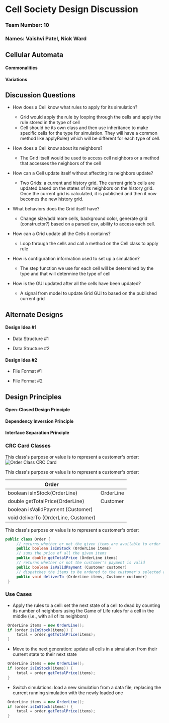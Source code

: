 # Cell Society Design Discussion
### Team Number: 10
### Names: Vaishvi Patel, Nick Ward



## Cellular Automata

#### Commonalities


#### Variations



## Discussion Questions

 * How does a Cell know what rules to apply for its simulation?
   * Grid would apply the rule by looping through the cells and apply the rule stored in the type of cell
   * Cell should be its own class and then use inheritance to make specific cells for the type for simulation. They will have a common method like applyRule() which will be different for each type of cell.

 * How does a Cell know about its neighbors?
   * The Grid itself would be used to access cell neighbors or a method that accesses the neighbors of the cell

 * How can a Cell update itself without affecting its neighbors update?
   * Two Grids: a current and history grid. The current grid's cells are updated based on the states of its neighbors on the history grid. Once the current grid is calculated, it is published and then it now becomes the new history grid.

 * What behaviors does the Grid itself have?
   * Change size/add more cells, background color, generate grid (constructor?) based on a parsed csv, ability to access each cell.

 * How can a Grid update all the Cells it contains?
   * Loop through the cells and call a method on the Cell class to apply rule

 * How is configuration information used to set up a simulation?
   * The step function we use for each cell will be determined by the type and that will determine the type of cell

 * How is the GUI updated after all the cells have been updated?
   * A signal from model to update Grid GUI to based on the published current grid



## Alternate Designs

#### Design Idea #1

 * Data Structure #1

 * Data Structure #2


#### Design Idea #2

 * File Format #1

 * File Format #2



## Design Principles

#### Open-Closed Design Principle


#### Dependency Inversion Principle


#### Interface Separation Principle




### CRC Card Classes

This class's purpose or value is to represent a customer's order:
![Order Class CRC Card](order_crc_card.png "Order Class")


This class's purpose or value is to represent a customer's order:

|Order| |
|---|---|
|boolean isInStock(OrderLine)         |OrderLine|
|double getTotalPrice(OrderLine)      |Customer|
|boolean isValidPayment (Customer)    | |
|void deliverTo (OrderLine, Customer) | |


This class's purpose or value is to represent a customer's order:
```java
public class Order {
     // returns whether or not the given items are available to order
     public boolean isInStock (OrderLine items)
     // sums the price of all the given items
     public double getTotalPrice (OrderLine items)
     // returns whether or not the customer's payment is valid
     public boolean isValidPayment (Customer customer)
     // dispatches the items to be ordered to the customer's selected address
     public void deliverTo (OrderLine items, Customer customer)
 }
 ```
 

### Use Cases

 * Apply the rules to a cell: set the next state of a cell to dead by counting its number of neighbors using the Game of Life rules for a cell in the middle (i.e., with all of its neighbors)
```java
 OrderLine items = new OrderLine();
 if (order.isInStock(items)) {
     total = order.getTotalPrice(items);
 }
```

 * Move to the next generation: update all cells in a simulation from their current state to their next state
```java
 OrderLine items = new OrderLine();
 if (order.isInStock(items)) {
     total = order.getTotalPrice(items);
 }
```

 * Switch simulations: load a new simulation from a data file, replacing the current running simulation with the newly loaded one
```java
 OrderLine items = new OrderLine();
 if (order.isInStock(items)) {
     total = order.getTotalPrice(items);
 }
```
